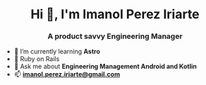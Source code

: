 
<h1 align="center">Hi 👋, I'm Imanol Perez Iriarte</h1>
<h3 align="center">A product savvy Engineering Manager</h3>

- 🌱 I’m currently learning **Astro**
- :purple_heart: Ruby on Rails
- 💬 Ask me about **Engineering Management Android and Kotlin**
- 📫 **imanol.perez.iriarte@gmail.com**



